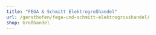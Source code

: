 ```yaml
---
title: "FEGA & Schmitt Elektrogroßhandel"
url: /gersthofen/fega-und-schmitt-elektrogrosshandel/
shop: Großhandel
---
```

